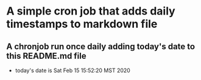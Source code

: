 A simple cron job that adds daily timestamps to markdown file
============================================================
## A chronjob run once daily adding today's date to this README.md file
* today's date is Sat Feb 15 15:52:20 MST 2020
